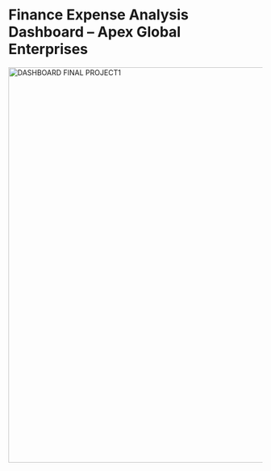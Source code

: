 # Finance Expense Analysis Dashboard – Apex Global Enterprises


<img width="1857" height="783" alt="DASHBOARD FINAL PROJECT1" src="https://github.com/user-attachments/assets/72b81156-67bc-48ff-a769-646bc7efcadf" />

